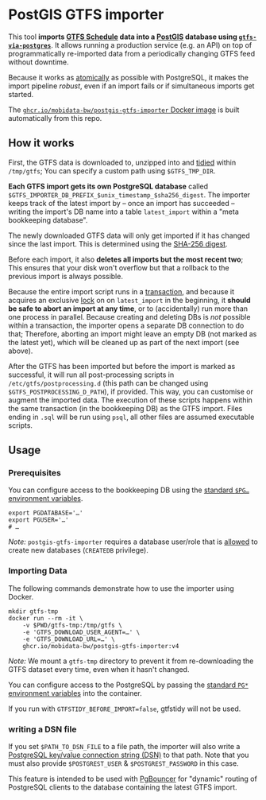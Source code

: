 # PostGIS GTFS importer

This tool **imports [GTFS Schedule](https://gtfs.org/schedule/) data into a [PostGIS](https://postgis.net) database using [`gtfs-via-postgres`](https://github.com/public-transport/gtfs-via-postgres)**. It allows running a production service (e.g. an API) on top of programmatically re-imported data from a periodically changing GTFS feed without downtime.

Because it works as [atomically](https://en.wikipedia.org/wiki/Atomicity_(database_systems)) as possible with PostgreSQL, it makes the import pipeline *robust*, even if an import fails or if simultaneous imports get started.

The [`ghcr.io/mobidata-bw/postgis-gtfs-importer` Docker image](https://github.com/mobidata-bw/postgis-gtfs-importer/pkgs/container/postgis-gtfs-importer) is built automatically from this repo.

## How it works

First, the GTFS data is downloaded to, unzipped into and [tidied](https://github.com/patrickbr/gtfstidy) within `/tmp/gtfs`; You can specify a custom path using `$GTFS_TMP_DIR`.

**Each GTFS import gets its own PostgreSQL database** called `$GTFS_IMPORTER_DB_PREFIX_$unix_timestamp_$sha256_digest`. The importer keeps track of the latest import by – once an import has succeeded – writing the import's DB name into a table `latest_import` within a "meta bookkeeping database".

The newly downloaded GTFS data will only get imported if it has changed since the last import. This is determined using the [SHA-256 digest](https://en.wikipedia.org/wiki/SHA-2).

Before each import, it also **deletes all imports but the most recent two**; This ensures that your disk won't overflow but that a rollback to the previous import is always possible.

Because the entire import script runs in a [transaction](https://www.postgresql.org/docs/14/tutorial-transactions.html), and because it acquires an exclusive [lock](https://www.postgresql.org/docs/14/explicit-locking.html) on on `latest_import` in the beginning, it **should be safe to abort an import at any time**, or to (accidentally) run more than one process in parallel. Because creating and deleting DBs is *not* possible within a transaction, the importer opens a separate DB connection to do that; Therefore, aborting an import might leave an empty DB (not marked as the latest yet), which will be cleaned up as part of the next import (see above).

After the GTFS has been imported but before the import is marked as successful, it will run all post-processing scripts in `/etc/gtfs/postprocessing.d` (this path can be changed using `$GTFS_POSTPROCESSING_D_PATH`), if provided. This way, you can customise or augment the imported data. The execution of these scripts happens within the same transaction (in the bookkeeping DB) as the GTFS import. Files ending in `.sql` will be run using `psql`, all other files are assumed executable scripts.


## Usage

### Prerequisites

You can configure access to the bookkeeping DB using the [standard `$PG…` environment variables](https://www.postgresql.org/docs/14/libpq-envars.html).

```
export PGDATABASE='…'
export PGUSER='…'
# …
```

*Note:* `postgis-gtfs-importer` requires a database user/role that is [allowed](https://www.postgresql.org/docs/14/sql-alterrole.html) to create new databases (`CREATEDB` privilege).

### Importing Data

The following commands demonstrate how to use the importer using Docker.

```shell
mkdir gtfs-tmp
docker run --rm -it \
	-v $PWD/gtfs-tmp:/tmp/gtfs \
	-e 'GTFS_DOWNLOAD_USER_AGENT=…' \
	-e 'GTFS_DOWNLOAD_URL=…' \
	ghcr.io/mobidata-bw/postgis-gtfs-importer:v4
```

*Note:* We mount a `gtfs-tmp` directory to prevent it from re-downloading the GTFS dataset every time, even when it hasn't changed.

You can configure access to the PostgreSQL by passing the [standard `PG*` environment variables](https://www.postgresql.org/docs/14/libpq-envars.html) into the container.

If you run with `GTFSTIDY_BEFORE_IMPORT=false`, gtfstidy will not be used.

### writing a DSN file

If you set `$PATH_TO_DSN_FILE` to a file path, the importer will also write a [PostgreSQL key/value connection string (DSN)](https://www.postgresql.org/docs/current/libpq-connect.html#LIBPQ-CONNSTRING-KEYWORD-VALUE) to that path. Note that you must also provide `$POSTGREST_USER` & `$POSTGREST_PASSWORD` in this case.

This feature is intended to be used with [PgBouncer](https://pgbouncer.org) for "dynamic" routing of PostgreSQL clients to the database containing the latest GTFS import.
